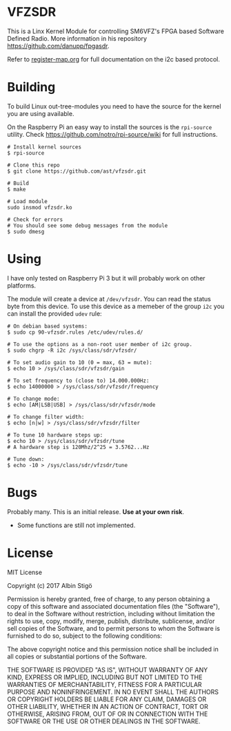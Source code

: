 # VFZSDR

This is a Linx Kernel Module for controlling SM6VFZ's FPGA based Software Defined Radio.
More information in his repository https://github.com/danupp/fpgasdr.

Refer to [register-map.org](https://github.com/danupp/fpgasdr/blob/master/docs/register-map.org) for full documentation on the i2c based protocol.

# Building

To build Linux out-tree-modules you need to have the source for the kernel you are using available.

On the Raspberry Pi an easy way to install the sources is the `rpi-source` utility. Check https://github.com/notro/rpi-source/wiki for full instructions.


```
# Install kernel sources
$ rpi-source

# Clone this repo
$ git clone https://github.com/ast/vfzsdr.git

# Build
$ make

# Load module
sudo insmod vfzsdr.ko

# Check for errors
# You should see some debug messages from the module
$ sudo dmesg

```

# Using

I have only tested on Raspberry Pi 3 but it will probably work on other platforms.

The module will create a device at `/dev/vfzsdr`. You can read the status byte from this device. To use this device as a memeber of the group `i2c` you can install the provided `udev` rule:

```
# On debian based systems:
$ sudo cp 90-vfzsdr.rules /etc/udev/rules.d/
```


```
# To use the options as a non-root user member of i2c group.
$ sudo chgrp -R i2c /sys/class/sdr/vfzsdr/

# To set audio gain to 10 (0 = max, 63 = mute):
$ echo 10 > /sys/class/sdr/vfzsdr/gain

# To set frequency to (close to) 14.000.000Hz:
$ echo 14000000 > /sys/class/sdr/vfzsdr/frequency

# To change mode:
$ echo [AM|LSB|USB] > /sys/class/sdr/vfzsdr/mode

# To change filter width:
$ echo [n|w] > /sys/class/sdr/vfzsdr/filter

# To tune 10 hardware steps up:
$ echo 10 > /sys/class/sdr/vfzsdr/tune
# A hardware step is 120Mhz/2^25 = 3.5762...Hz

# Tune down:
$ echo -10 > /sys/class/sdr/vfzsdr/tune
```






# Bugs

Probably many. This is an initial release. **Use at your own risk**.

* Some functions are still not implemented.

# License

MIT License

Copyright (c) 2017 Albin Stigö

Permission is hereby granted, free of charge, to any person obtaining a copy
of this software and associated documentation files (the "Software"), to deal
in the Software without restriction, including without limitation the rights
to use, copy, modify, merge, publish, distribute, sublicense, and/or sell
copies of the Software, and to permit persons to whom the Software is
furnished to do so, subject to the following conditions:

The above copyright notice and this permission notice shall be included in all
copies or substantial portions of the Software.

THE SOFTWARE IS PROVIDED "AS IS", WITHOUT WARRANTY OF ANY KIND, EXPRESS OR
IMPLIED, INCLUDING BUT NOT LIMITED TO THE WARRANTIES OF MERCHANTABILITY,
FITNESS FOR A PARTICULAR PURPOSE AND NONINFRINGEMENT. IN NO EVENT SHALL THE
AUTHORS OR COPYRIGHT HOLDERS BE LIABLE FOR ANY CLAIM, DAMAGES OR OTHER
LIABILITY, WHETHER IN AN ACTION OF CONTRACT, TORT OR OTHERWISE, ARISING FROM,
OUT OF OR IN CONNECTION WITH THE SOFTWARE OR THE USE OR OTHER DEALINGS IN THE
SOFTWARE.
